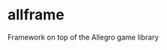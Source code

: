 # allframe
Framework on top of the Allegro game library
<!--
##Overview

###The GameState Object

###Game Objects

####GameObject

####ObjectBehavior

####Pen

###Events
-->
